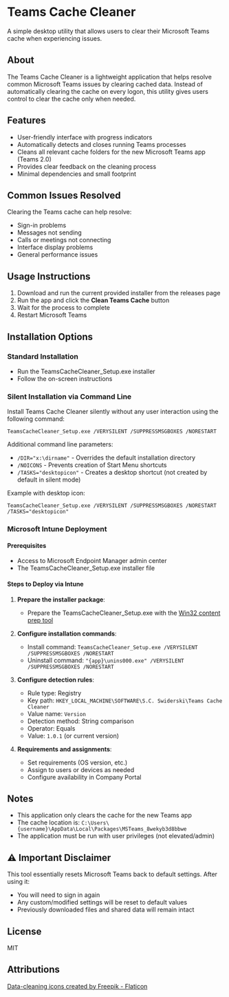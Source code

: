 # Teams Cache Cleaner

A simple desktop utility that allows users to clear their Microsoft Teams cache when experiencing issues.

## About

The Teams Cache Cleaner is a lightweight application that helps resolve common Microsoft Teams issues by clearing cached data. Instead of automatically clearing the cache on every logon, this utility gives users control to clear the cache only when needed.

## Features

- User-friendly interface with progress indicators
- Automatically detects and closes running Teams processes
- Cleans all relevant cache folders for the new Microsoft Teams app (Teams 2.0)
- Provides clear feedback on the cleaning process
- Minimal dependencies and small footprint

## Common Issues Resolved

Clearing the Teams cache can help resolve:

- Sign-in problems
- Messages not sending
- Calls or meetings not connecting
- Interface display problems
- General performance issues

## Usage Instructions

1. Download and run the current provided installer from the releases page
2. Run the app and click the **Clean Teams Cache** button
3. Wait for the process to complete
4. Restart Microsoft Teams

## Installation Options

### Standard Installation
- Run the TeamsCacheCleaner_Setup.exe installer
- Follow the on-screen instructions

### Silent Installation via Command Line
Install Teams Cache Cleaner silently without any user interaction using the following command:

```
TeamsCacheCleaner_Setup.exe /VERYSILENT /SUPPRESSMSGBOXES /NORESTART
```

Additional command line parameters:
- `/DIR="x:\dirname"` - Overrides the default installation directory
- `/NOICONS` - Prevents creation of Start Menu shortcuts
- `/TASKS="desktopicon"` - Creates a desktop shortcut (not created by default in silent mode)

Example with desktop icon:
```
TeamsCacheCleaner_Setup.exe /VERYSILENT /SUPPRESSMSGBOXES /NORESTART /TASKS="desktopicon"
```

### Microsoft Intune Deployment

#### Prerequisites
- Access to Microsoft Endpoint Manager admin center
- The TeamsCacheCleaner_Setup.exe installer file

#### Steps to Deploy via Intune

1. **Prepare the installer package**:
   - Prepare the TeamsCacheCleaner_Setup.exe with the [Win32 content prep tool](https://github.com/Microsoft/Microsoft-Win32-Content-Prep-Tool)

3. **Configure installation commands**:
   - Install command: `TeamsCacheCleaner_Setup.exe /VERYSILENT /SUPPRESSMSGBOXES /NORESTART`
   - Uninstall command: `"{app}\unins000.exe" /VERYSILENT /SUPPRESSMSGBOXES /NORESTART`

4. **Configure detection rules**:
   - Rule type: Registry
   - Key path: `HKEY_LOCAL_MACHINE\SOFTWARE\S.C. Swiderski\Teams Cache Cleaner`
   - Value name: `Version`
   - Detection method: String comparison
   - Operator: Equals
   - Value: `1.0.1` (or current version)

5. **Requirements and assignments**:
   - Set requirements (OS version, etc.)
   - Assign to users or devices as needed
   - Configure availability in Company Portal

## Notes

- This application only clears the cache for the new Teams app
- The cache location is: `C:\Users\{username}\AppData\Local\Packages\MSTeams_8wekyb3d8bbwe`
- The application must be run with user privileges (not elevated/admin)

## ⚠️ Important Disclaimer

This tool essentially resets Microsoft Teams back to default settings. After using it:
- You will need to sign in again
- Any custom/modified settings will be reset to default values
- Previously downloaded files and shared data will remain intact

## License

MIT

## Attributions

<a href="https://www.flaticon.com/free-icons/data-cleaning" title="data-cleaning icons">Data-cleaning icons created by Freepik - Flaticon</a>